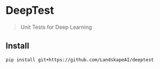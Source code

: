 # DeepTest
> Unit Tests for Deep Learning


## Install

`pip install git+https://github.com/LandskapeAI/deeptest`
